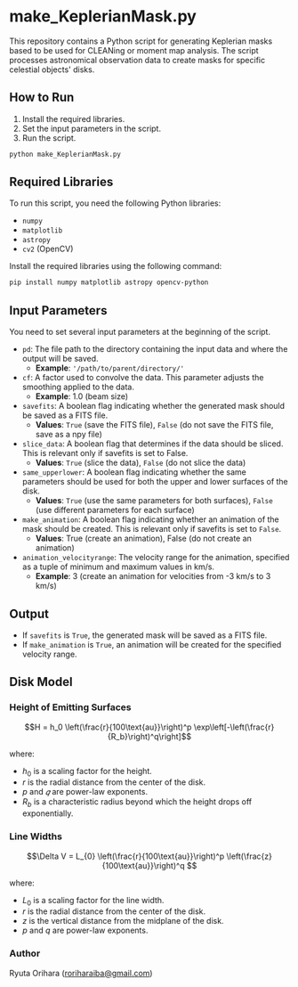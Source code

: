 # make_KeplerianMask.py

This repository contains a Python script for generating Keplerian masks based to be used for CLEANing or moment map analysis. The script processes astronomical observation data to create masks for specific celestial objects' disks.

## How to Run

1. Install the required libraries.
2. Set the input parameters in the script.
3. Run the script.
   
```python
python make_KeplerianMask.py
```

## Required Libraries

To run this script, you need the following Python libraries:
- `numpy`
- `matplotlib`
- `astropy`
- `cv2` (OpenCV)

Install the required libraries using the following command:
```bash
pip install numpy matplotlib astropy opencv-python
```

## Input Parameters

You need to set several input parameters at the beginning of the script.

- `pd`: The file path to the directory containing the input data and where the output will be saved.
   - **Example**: `'/path/to/parent/directory/'`
- `cf`: A factor used to convolve the data. This parameter adjusts the smoothing applied to the data.
   - **Example**: 1.0 (beam size)
- `savefits`: A boolean flag indicating whether the generated mask should be saved as a FITS file.
   - **Values**: `True` (save the FITS file), `False` (do not save the FITS file, save as a npy file)
- `slice_data`: A boolean flag that determines if the data should be sliced. This is relevant only if savefits is set to False.
   - **Values**: `True` (slice the data), `False` (do not slice the data)
- `same_upperlower`: A boolean flag indicating whether the same parameters should be used for both the upper and lower surfaces of the disk.
   - **Values**: `True` (use the same parameters for both surfaces), `False` (use different parameters for each surface)
- `make_animation`: A boolean flag indicating whether an animation of the mask should be created. This is relevant only if savefits is set to `False`.
   - **Values**: True (create an animation), False (do not create an animation)
- `animation_velocityrange`: The velocity range for the animation, specified as a tuple of minimum and maximum values in km/s.
   - **Example**: 3 (create an animation for velocities from -3 km/s to 3 km/s)


## Output

- If `savefits` is `True`, the generated mask will be saved as a FITS file.
- If `make_animation` is `True`, an animation will be created for the specified velocity range.

## Disk Model

### Height of Emitting Surfaces

$$H = h_0 \left(\frac{r}{100\text{au}}\right)^p \exp\left[-\left(\frac{r}{R_b}\right)^q\right]$$

where:
- $h_0$ is a scaling factor for the height.
- $r$ is the radial distance from the center of the disk.
- $p$ and $𝑞$ are power-law exponents.
- $R_b$ is a characteristic radius beyond which the height drops off exponentially.

### Line Widths

$$\Delta V = L_{0} \left(\frac{r}{100\text{au}}\right)^p \left(\frac{z}{100\text{au}}\right)^q $$

where:
- $L_{0}$ is a scaling factor for the line width.
- $r$ is the radial distance from the center of the disk.
- $z$ is the vertical distance from the midplane of the disk.
- $p$ and $q$ are power-law exponents.

### Author

Ryuta Orihara (roriharaiba@gmail.com)
